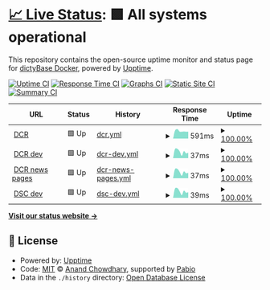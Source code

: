 # [📈 Live Status](https://status.dictybase.dev): <!--live status--> **🟩 All systems operational**

This repository contains the open-source uptime monitor and status page for [dictyBase Docker](http://dictybase.org), powered by [Upptime](https://github.com/upptime/upptime).

[![Uptime CI](https://github.com/dictybase-docker/uptime/workflows/Uptime%20CI/badge.svg)](https://github.com/dictybase-docker/uptime/actions?query=workflow%3A%22Uptime+CI%22)
[![Response Time CI](https://github.com/dictybase-docker/uptime/workflows/Response%20Time%20CI/badge.svg)](https://github.com/dictybase-docker/uptime/actions?query=workflow%3A%22Response+Time+CI%22)
[![Graphs CI](https://github.com/dictybase-docker/uptime/workflows/Graphs%20CI/badge.svg)](https://github.com/dictybase-docker/uptime/actions?query=workflow%3A%22Graphs+CI%22)
[![Static Site CI](https://github.com/dictybase-docker/uptime/workflows/Static%20Site%20CI/badge.svg)](https://github.com/dictybase-docker/uptime/actions?query=workflow%3A%22Static+Site+CI%22)
[![Summary CI](https://github.com/dictybase-docker/uptime/workflows/Summary%20CI/badge.svg)](https://github.com/dictybase-docker/uptime/actions?query=workflow%3A%22Summary+CI%22)

<!--start: status pages-->
<!-- This summary is generated by Upptime (https://github.com/upptime/upptime) -->
<!-- Do not edit this manually, your changes will be overwritten -->
<!-- prettier-ignore -->
| URL | Status | History | Response Time | Uptime |
| --- | ------ | ------- | ------------- | ------ |
| <img alt="" src="https://icons.duckduckgo.com/ip3/dictycr.org.ico" height="13"> [DCR](https://dictycr.org) | 🟩 Up | [dcr.yml](https://github.com/dictybase-docker/uptime/commits/HEAD/history/dcr.yml) | <details><summary><img alt="Response time graph" src="./graphs/dcr/response-time-week.png" height="20"> 591ms</summary><br><a href="https://status.dictybase.dev/history/dcr"><img alt="Response time 557" src="https://img.shields.io/endpoint?url=https%3A%2F%2Fraw.githubusercontent.com%2Fdictybase-docker%2Fuptime%2FHEAD%2Fapi%2Fdcr%2Fresponse-time.json"></a><br><a href="https://status.dictybase.dev/history/dcr"><img alt="24-hour response time 688" src="https://img.shields.io/endpoint?url=https%3A%2F%2Fraw.githubusercontent.com%2Fdictybase-docker%2Fuptime%2FHEAD%2Fapi%2Fdcr%2Fresponse-time-day.json"></a><br><a href="https://status.dictybase.dev/history/dcr"><img alt="7-day response time 591" src="https://img.shields.io/endpoint?url=https%3A%2F%2Fraw.githubusercontent.com%2Fdictybase-docker%2Fuptime%2FHEAD%2Fapi%2Fdcr%2Fresponse-time-week.json"></a><br><a href="https://status.dictybase.dev/history/dcr"><img alt="30-day response time 602" src="https://img.shields.io/endpoint?url=https%3A%2F%2Fraw.githubusercontent.com%2Fdictybase-docker%2Fuptime%2FHEAD%2Fapi%2Fdcr%2Fresponse-time-month.json"></a><br><a href="https://status.dictybase.dev/history/dcr"><img alt="1-year response time 557" src="https://img.shields.io/endpoint?url=https%3A%2F%2Fraw.githubusercontent.com%2Fdictybase-docker%2Fuptime%2FHEAD%2Fapi%2Fdcr%2Fresponse-time-year.json"></a></details> | <details><summary><a href="https://status.dictybase.dev/history/dcr">100.00%</a></summary><a href="https://status.dictybase.dev/history/dcr"><img alt="All-time uptime 100.00%" src="https://img.shields.io/endpoint?url=https%3A%2F%2Fraw.githubusercontent.com%2Fdictybase-docker%2Fuptime%2FHEAD%2Fapi%2Fdcr%2Fuptime.json"></a><br><a href="https://status.dictybase.dev/history/dcr"><img alt="24-hour uptime 100.00%" src="https://img.shields.io/endpoint?url=https%3A%2F%2Fraw.githubusercontent.com%2Fdictybase-docker%2Fuptime%2FHEAD%2Fapi%2Fdcr%2Fuptime-day.json"></a><br><a href="https://status.dictybase.dev/history/dcr"><img alt="7-day uptime 100.00%" src="https://img.shields.io/endpoint?url=https%3A%2F%2Fraw.githubusercontent.com%2Fdictybase-docker%2Fuptime%2FHEAD%2Fapi%2Fdcr%2Fuptime-week.json"></a><br><a href="https://status.dictybase.dev/history/dcr"><img alt="30-day uptime 100.00%" src="https://img.shields.io/endpoint?url=https%3A%2F%2Fraw.githubusercontent.com%2Fdictybase-docker%2Fuptime%2FHEAD%2Fapi%2Fdcr%2Fuptime-month.json"></a><br><a href="https://status.dictybase.dev/history/dcr"><img alt="1-year uptime 100.00%" src="https://img.shields.io/endpoint?url=https%3A%2F%2Fraw.githubusercontent.com%2Fdictybase-docker%2Fuptime%2FHEAD%2Fapi%2Fdcr%2Fuptime-year.json"></a></details>
| <img alt="" src="https://icons.duckduckgo.com/ip3/dictybase.dev.ico" height="13"> [DCR dev](https://dictybase.dev) | 🟩 Up | [dcr-dev.yml](https://github.com/dictybase-docker/uptime/commits/HEAD/history/dcr-dev.yml) | <details><summary><img alt="Response time graph" src="./graphs/dcr-dev/response-time-week.png" height="20"> 37ms</summary><br><a href="https://status.dictybase.dev/history/dcr-dev"><img alt="Response time 37" src="https://img.shields.io/endpoint?url=https%3A%2F%2Fraw.githubusercontent.com%2Fdictybase-docker%2Fuptime%2FHEAD%2Fapi%2Fdcr-dev%2Fresponse-time.json"></a><br><a href="https://status.dictybase.dev/history/dcr-dev"><img alt="24-hour response time 54" src="https://img.shields.io/endpoint?url=https%3A%2F%2Fraw.githubusercontent.com%2Fdictybase-docker%2Fuptime%2FHEAD%2Fapi%2Fdcr-dev%2Fresponse-time-day.json"></a><br><a href="https://status.dictybase.dev/history/dcr-dev"><img alt="7-day response time 37" src="https://img.shields.io/endpoint?url=https%3A%2F%2Fraw.githubusercontent.com%2Fdictybase-docker%2Fuptime%2FHEAD%2Fapi%2Fdcr-dev%2Fresponse-time-week.json"></a><br><a href="https://status.dictybase.dev/history/dcr-dev"><img alt="30-day response time 38" src="https://img.shields.io/endpoint?url=https%3A%2F%2Fraw.githubusercontent.com%2Fdictybase-docker%2Fuptime%2FHEAD%2Fapi%2Fdcr-dev%2Fresponse-time-month.json"></a><br><a href="https://status.dictybase.dev/history/dcr-dev"><img alt="1-year response time 37" src="https://img.shields.io/endpoint?url=https%3A%2F%2Fraw.githubusercontent.com%2Fdictybase-docker%2Fuptime%2FHEAD%2Fapi%2Fdcr-dev%2Fresponse-time-year.json"></a></details> | <details><summary><a href="https://status.dictybase.dev/history/dcr-dev">100.00%</a></summary><a href="https://status.dictybase.dev/history/dcr-dev"><img alt="All-time uptime 100.00%" src="https://img.shields.io/endpoint?url=https%3A%2F%2Fraw.githubusercontent.com%2Fdictybase-docker%2Fuptime%2FHEAD%2Fapi%2Fdcr-dev%2Fuptime.json"></a><br><a href="https://status.dictybase.dev/history/dcr-dev"><img alt="24-hour uptime 100.00%" src="https://img.shields.io/endpoint?url=https%3A%2F%2Fraw.githubusercontent.com%2Fdictybase-docker%2Fuptime%2FHEAD%2Fapi%2Fdcr-dev%2Fuptime-day.json"></a><br><a href="https://status.dictybase.dev/history/dcr-dev"><img alt="7-day uptime 100.00%" src="https://img.shields.io/endpoint?url=https%3A%2F%2Fraw.githubusercontent.com%2Fdictybase-docker%2Fuptime%2FHEAD%2Fapi%2Fdcr-dev%2Fuptime-week.json"></a><br><a href="https://status.dictybase.dev/history/dcr-dev"><img alt="30-day uptime 100.00%" src="https://img.shields.io/endpoint?url=https%3A%2F%2Fraw.githubusercontent.com%2Fdictybase-docker%2Fuptime%2FHEAD%2Fapi%2Fdcr-dev%2Fuptime-month.json"></a><br><a href="https://status.dictybase.dev/history/dcr-dev"><img alt="1-year uptime 100.00%" src="https://img.shields.io/endpoint?url=https%3A%2F%2Fraw.githubusercontent.com%2Fdictybase-docker%2Fuptime%2FHEAD%2Fapi%2Fdcr-dev%2Fuptime-year.json"></a></details>
| <img alt="" src="https://icons.duckduckgo.com/ip3/dictybase.dev.ico" height="13"> [DCR news pages](https://dictybase.dev/news/show) | 🟩 Up | [dcr-news-pages.yml](https://github.com/dictybase-docker/uptime/commits/HEAD/history/dcr-news-pages.yml) | <details><summary><img alt="Response time graph" src="./graphs/dcr-news-pages/response-time-week.png" height="20"> 37ms</summary><br><a href="https://status.dictybase.dev/history/dcr-news-pages"><img alt="Response time 37" src="https://img.shields.io/endpoint?url=https%3A%2F%2Fraw.githubusercontent.com%2Fdictybase-docker%2Fuptime%2FHEAD%2Fapi%2Fdcr-news-pages%2Fresponse-time.json"></a><br><a href="https://status.dictybase.dev/history/dcr-news-pages"><img alt="24-hour response time 54" src="https://img.shields.io/endpoint?url=https%3A%2F%2Fraw.githubusercontent.com%2Fdictybase-docker%2Fuptime%2FHEAD%2Fapi%2Fdcr-news-pages%2Fresponse-time-day.json"></a><br><a href="https://status.dictybase.dev/history/dcr-news-pages"><img alt="7-day response time 37" src="https://img.shields.io/endpoint?url=https%3A%2F%2Fraw.githubusercontent.com%2Fdictybase-docker%2Fuptime%2FHEAD%2Fapi%2Fdcr-news-pages%2Fresponse-time-week.json"></a><br><a href="https://status.dictybase.dev/history/dcr-news-pages"><img alt="30-day response time 39" src="https://img.shields.io/endpoint?url=https%3A%2F%2Fraw.githubusercontent.com%2Fdictybase-docker%2Fuptime%2FHEAD%2Fapi%2Fdcr-news-pages%2Fresponse-time-month.json"></a><br><a href="https://status.dictybase.dev/history/dcr-news-pages"><img alt="1-year response time 37" src="https://img.shields.io/endpoint?url=https%3A%2F%2Fraw.githubusercontent.com%2Fdictybase-docker%2Fuptime%2FHEAD%2Fapi%2Fdcr-news-pages%2Fresponse-time-year.json"></a></details> | <details><summary><a href="https://status.dictybase.dev/history/dcr-news-pages">100.00%</a></summary><a href="https://status.dictybase.dev/history/dcr-news-pages"><img alt="All-time uptime 100.00%" src="https://img.shields.io/endpoint?url=https%3A%2F%2Fraw.githubusercontent.com%2Fdictybase-docker%2Fuptime%2FHEAD%2Fapi%2Fdcr-news-pages%2Fuptime.json"></a><br><a href="https://status.dictybase.dev/history/dcr-news-pages"><img alt="24-hour uptime 100.00%" src="https://img.shields.io/endpoint?url=https%3A%2F%2Fraw.githubusercontent.com%2Fdictybase-docker%2Fuptime%2FHEAD%2Fapi%2Fdcr-news-pages%2Fuptime-day.json"></a><br><a href="https://status.dictybase.dev/history/dcr-news-pages"><img alt="7-day uptime 100.00%" src="https://img.shields.io/endpoint?url=https%3A%2F%2Fraw.githubusercontent.com%2Fdictybase-docker%2Fuptime%2FHEAD%2Fapi%2Fdcr-news-pages%2Fuptime-week.json"></a><br><a href="https://status.dictybase.dev/history/dcr-news-pages"><img alt="30-day uptime 100.00%" src="https://img.shields.io/endpoint?url=https%3A%2F%2Fraw.githubusercontent.com%2Fdictybase-docker%2Fuptime%2FHEAD%2Fapi%2Fdcr-news-pages%2Fuptime-month.json"></a><br><a href="https://status.dictybase.dev/history/dcr-news-pages"><img alt="1-year uptime 100.00%" src="https://img.shields.io/endpoint?url=https%3A%2F%2Fraw.githubusercontent.com%2Fdictybase-docker%2Fuptime%2FHEAD%2Fapi%2Fdcr-news-pages%2Fuptime-year.json"></a></details>
| <img alt="" src="https://icons.duckduckgo.com/ip3/dictybase.dev.ico" height="13"> [DSC dev](https://dictybase.dev/stockcenter) | 🟩 Up | [dsc-dev.yml](https://github.com/dictybase-docker/uptime/commits/HEAD/history/dsc-dev.yml) | <details><summary><img alt="Response time graph" src="./graphs/dsc-dev/response-time-week.png" height="20"> 39ms</summary><br><a href="https://status.dictybase.dev/history/dsc-dev"><img alt="Response time 37" src="https://img.shields.io/endpoint?url=https%3A%2F%2Fraw.githubusercontent.com%2Fdictybase-docker%2Fuptime%2FHEAD%2Fapi%2Fdsc-dev%2Fresponse-time.json"></a><br><a href="https://status.dictybase.dev/history/dsc-dev"><img alt="24-hour response time 56" src="https://img.shields.io/endpoint?url=https%3A%2F%2Fraw.githubusercontent.com%2Fdictybase-docker%2Fuptime%2FHEAD%2Fapi%2Fdsc-dev%2Fresponse-time-day.json"></a><br><a href="https://status.dictybase.dev/history/dsc-dev"><img alt="7-day response time 39" src="https://img.shields.io/endpoint?url=https%3A%2F%2Fraw.githubusercontent.com%2Fdictybase-docker%2Fuptime%2FHEAD%2Fapi%2Fdsc-dev%2Fresponse-time-week.json"></a><br><a href="https://status.dictybase.dev/history/dsc-dev"><img alt="30-day response time 39" src="https://img.shields.io/endpoint?url=https%3A%2F%2Fraw.githubusercontent.com%2Fdictybase-docker%2Fuptime%2FHEAD%2Fapi%2Fdsc-dev%2Fresponse-time-month.json"></a><br><a href="https://status.dictybase.dev/history/dsc-dev"><img alt="1-year response time 37" src="https://img.shields.io/endpoint?url=https%3A%2F%2Fraw.githubusercontent.com%2Fdictybase-docker%2Fuptime%2FHEAD%2Fapi%2Fdsc-dev%2Fresponse-time-year.json"></a></details> | <details><summary><a href="https://status.dictybase.dev/history/dsc-dev">100.00%</a></summary><a href="https://status.dictybase.dev/history/dsc-dev"><img alt="All-time uptime 100.00%" src="https://img.shields.io/endpoint?url=https%3A%2F%2Fraw.githubusercontent.com%2Fdictybase-docker%2Fuptime%2FHEAD%2Fapi%2Fdsc-dev%2Fuptime.json"></a><br><a href="https://status.dictybase.dev/history/dsc-dev"><img alt="24-hour uptime 100.00%" src="https://img.shields.io/endpoint?url=https%3A%2F%2Fraw.githubusercontent.com%2Fdictybase-docker%2Fuptime%2FHEAD%2Fapi%2Fdsc-dev%2Fuptime-day.json"></a><br><a href="https://status.dictybase.dev/history/dsc-dev"><img alt="7-day uptime 100.00%" src="https://img.shields.io/endpoint?url=https%3A%2F%2Fraw.githubusercontent.com%2Fdictybase-docker%2Fuptime%2FHEAD%2Fapi%2Fdsc-dev%2Fuptime-week.json"></a><br><a href="https://status.dictybase.dev/history/dsc-dev"><img alt="30-day uptime 100.00%" src="https://img.shields.io/endpoint?url=https%3A%2F%2Fraw.githubusercontent.com%2Fdictybase-docker%2Fuptime%2FHEAD%2Fapi%2Fdsc-dev%2Fuptime-month.json"></a><br><a href="https://status.dictybase.dev/history/dsc-dev"><img alt="1-year uptime 100.00%" src="https://img.shields.io/endpoint?url=https%3A%2F%2Fraw.githubusercontent.com%2Fdictybase-docker%2Fuptime%2FHEAD%2Fapi%2Fdsc-dev%2Fuptime-year.json"></a></details>

<!--end: status pages-->

[**Visit our status website →**](https://status.dictybase.dev)

## 📄 License

- Powered by: [Upptime](https://github.com/upptime/upptime)
- Code: [MIT](./LICENSE) © [Anand Chowdhary](https://anandchowdhary.com), supported by [Pabio](https://pabio.com)
- Data in the `./history` directory: [Open Database License](https://opendatacommons.org/licenses/odbl/1-0/)
